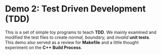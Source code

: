 # Demo 2: Test Driven Development (TDD)

This is a set of simple toy programs to teach **TDD**. We mainly examined and modified the test files to create *normal, boundary,* and *invalid* **unit tests**. This demo also served as a review for **Makefile** and a little thought experiment on the **C++ Build Process**.